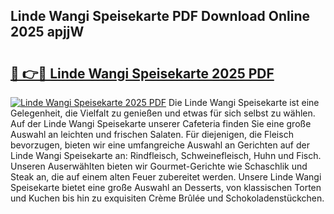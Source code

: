 ## Linde Wangi Speisekarte PDF Download Online 2025 apjjW

# <h2><a href="http://gcd3eet.nevu.top/?p=Linde+Wangi+Speisekarte">🔗 👉🔴 Linde Wangi Speisekarte 2025 PDF</a></h2>

[![Linde Wangi Speisekarte 2025 PDF](https://i.imgur.com/dBaPXMq.png)](http://gcd3eet.nevu.top/?p=Linde+Wangi+Speisekarte)
Die Linde Wangi Speisekarte ist eine Gelegenheit, die Vielfalt zu genießen und etwas für sich selbst zu wählen. Auf der Linde Wangi Speisekarte unserer Cafeteria finden Sie eine große Auswahl an leichten und frischen Salaten. Für diejenigen, die Fleisch bevorzugen, bieten wir eine umfangreiche Auswahl an Gerichten auf der Linde Wangi Speisekarte an: Rindfleisch, Schweinefleisch, Huhn und Fisch. Unseren Auserwählten bieten wir Gourmet-Gerichte wie Schaschlik und Steak an, die auf einem alten Feuer zubereitet werden. Unsere Linde Wangi Speisekarte bietet eine große Auswahl an Desserts, von klassischen Torten und Kuchen bis hin zu exquisiten Crème Brûlée und Schokoladenstückchen.
